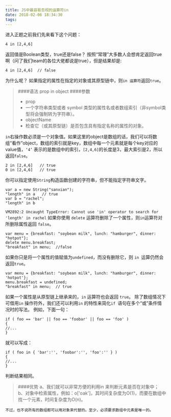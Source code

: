 ```yaml
---
title: JS中最容易忽视的运算符in
date: 2018-02-06 18:34:30
tags:
---
```

进入正题之前我们先来看下这个问题：

    4 in [2,4,6] 
 返回值是Boolean类型，true还是false？
按照“常理”大多数人会想肯定返回true啊（问了我们team的各位大佬都说是true），但是结果却是:
```
4 in [2,4,6]  // false
```
为什么呢？
如果指定的属性在指定的对象或其原型链中，则`in 运算符`返回`true`。
>####语法
>prop in object
>####参数
> * prop
>* 一个字符串类型或者 symbol 类型的属性名或者数组索引（非symbol类型将会强制转为字符串）。
>* objectName
>* 检查它（或其原型链）是否包含具有指定名称的属性的对象。

`in`右操作数必须是一个对象值。如果这里的object是数组的话，我们可以将数组“看作”object，数组的索引就是key，数组中每一个元素就是每个key对应的value值，`‘4’` 表示的是数组中的索引，`[2,4,6]`的长度是3，最大索引是2，所以返回`false`。
```
2 in [2,4,6]   // true
0 in [2,4,6]   // true
```
你可以指定使用`String`构造函数创建的字符串，但不能指定字符串文字。
```
var a = new String("sanxian");
"length" in a   // true
var b = "rachel";
"length" in b
```
``VM2892:2 Uncaught TypeError: Cannot use 'in' operator to search for 'length' in rachel``
如果你使用 `delete` 运算符删除了一个属性，则` in `运算符对所删除属性返回 `false`。
```
var menu = {breakfast: "soybean milk", lunch: "hamburger", dinner: "hotpot"};
delete menu.breakfast;
"breakfast" in menu;  //false
```
如果你只是将一个属性的值赋值为`undefined`，而没有删除它，则 `in `运算仍然会返回`true`。
```
var menu = {breakfast: "soybean milk", lunch: "hamburger", dinner: 'hotpot'};
menu.breakfast = undefined;
"breakfast" in menu;  // true
```
如果一个属性是从原型链上继承来的，`in` 运算符也会返回 `true`。
除了数组情况下可借用`in` 操作符外，我们还可以利用`in` 的特性来简化`if `语句在多个“或”条件情况时的写法。
例如，下面一句：
```
if ( foo == 'bar' || foo == 'foobar' || foo == 'foo' )
{
//...
}
```
就可以写成：
```
if ( foo in { 'bar':'', 'foobar':'', 'foo':'' } )
{
//...
}
```
判断结果相同。
>####优势
>a、我们就可以非常方便的利用in 来判断元素是否在对象中；
>b、对象中检索属性，例如：o['oak']，其时间复杂度为O(1)，而要在数组中找一个元素，时间复杂度为O(n)。

`不过，也不说所有的数组都可以用对象来代替的。至少，必须要求数组中元素是唯一的。`
